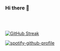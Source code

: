 ### Hi there 👋


<br />
<br />

<p align="center">

[![GitHub Streak](https://streak-stats.demolab.com?user=MarcosLima98)](https://git.io/streak-stats)
  
[![spotify-github-profile](https://spotify-github-profile.vercel.app/api/view?uid=2lfjc8yfjvsg1dxagzhbuevrx&cover_image=true&theme=default&show_offline=false&background_color=121212&interchange=false)](https://github.com/kittinan/spotify-github-profile)

</p>

<!--
**MarcosLima98/MarcosLima98** is a ✨ _special_ ✨ repository because its `README.md` (this file) appears on your GitHub profile.

Here are some ideas to get you started:

- 🔭 I’m currently working on ...
- 🌱 I’m currently learning ...
- 👯 I’m looking to collaborate on ...
- 🤔 I’m looking for help with ...
- 💬 Ask me about ...
- 📫 How to reach me: ...
- 😄 Pronouns: ...
- ⚡ Fun fact: ...
-->
